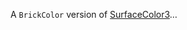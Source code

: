 A `BrickColor` version of [SurfaceColor3](https://developer.roblox.com/en-us/api-reference/property/SelectionBox/SurfaceColor3)…